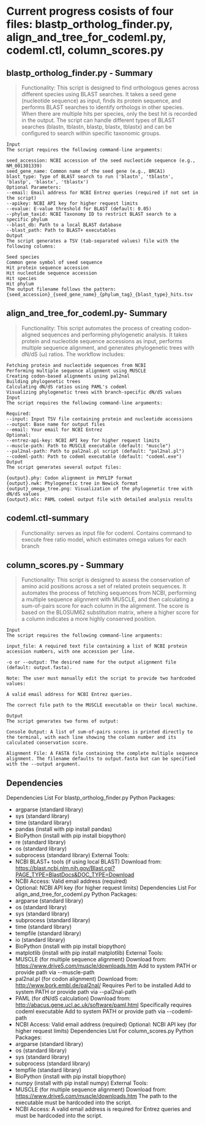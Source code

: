 # Current progress cosists of four files: blastp_ortholog_finder.py, align_and_tree_for_codeml.py, codeml.ctl, column_scores.py

## blastp_ortholog_finder.py - Summary

> Functionality: This script is designed to find orthologous genes across different species using BLAST searches. It takes a seed gene (nucleotide sequence) as input, finds its protein sequence, and performs BLAST searches to identify orthologs in other species. When there are multiple hits per species, only the best hit is recorded in the output. The script can handle different types of BLAST searches (blastn, tblastn, blastp, blastx, tblastx) and can be configured to search within specific taxonomic groups.

	Input
	The script requires the following command-line arguments:

	seed_accession: NCBI accession of the seed nucleotide sequence (e.g., NM_001301339)
	seed_gene_name: Common name of the seed gene (e.g., BRCA1)
	blast_type: Type of BLAST search to run ('blastn', 'tblastn', 'blastp', 'blastx', 'tblastx')
	Optional Parameters:
	--email: Email address for NCBI Entrez queries (required if not set in the script)
	--apikey: NCBI API key for higher request limits
	--evalue: E-value threshold for BLAST (default: 0.05)
	--phylum_taxid: NCBI Taxonomy ID to restrict BLAST search to a specific phylum
	--blast_db: Path to a local BLAST database
	--blast_path: Path to BLAST+ executables
	Output
	The script generates a TSV (tab-separated values) file with the following columns:

	Seed species
	Common gene symbol of seed sequence
	Hit protein sequence accession
	Hit nucleotide sequence accession
	Hit species
	Hit phylum
	The output filename follows the pattern: {seed_accession}_{seed_gene_name}_{phylum_tag}_{blast_type}_hits.tsv

## align_and_tree_for_codeml.py- Summary
> Functionality: This script automates the process of creating codon-aligned sequences and performing phylogenetic analysis. It takes protein and nucleotide sequence accessions as input, performs multiple sequence alignment, and generates phylogenetic trees with dN/dS (ω) ratios. The workflow includes:

	Fetching protein and nucleotide sequences from NCBI
	Performing multiple sequence alignment using MUSCLE
	Creating codon-based alignments using pal2nal
	Building phylogenetic trees
	Calculating dN/dS ratios using PAML's codeml
	Visualizing phylogenetic trees with branch-specific dN/dS values
	Input
	The script requires the following command-line arguments:

	Required:
	--input: Input TSV file containing protein and nucleotide accessions
	--output: Base name for output files
	--email: Your email for NCBI Entrez
	Optional:
	--entrez-api-key: NCBI API key for higher request limits
	--muscle-path: Path to MUSCLE executable (default: "muscle")
	--pal2nal-path: Path to pal2nal.pl script (default: "pal2nal.pl")
	--codeml-path: Path to codeml executable (default: "codeml.exe")
	Output
	The script generates several output files:

	{output}.phy: Codon alignment in PHYLIP format
	{output}.nwk: Phylogenetic tree in Newick format
	{output}_omega_tree.png: Visualization of the phylogenetic tree with dN/dS values
	{output}.mlc: PAML codeml output file with detailed analysis results


## codeml.ctl-summary
> Functionality: serves as input file for codeml. Contains command to execute free ratio model, which estimates omega values for each branch 

## column_scores.py - Summary
> Functionality: This script is designed to assess the conservation of amino acid positions across a set of related protein sequences. It automates the process of fetching sequences from NCBI, performing a multiple sequence alignment with MUSCLE, and then calculating a sum-of-pairs score for each column in the alignment. The score is based on the BLOSUM62 substitution matrix, where a higher score for a column indicates a more highly conserved position.

	Input
	The script requires the following command-line arguments:
	
	input_file: A required text file containing a list of NCBI protein accession numbers, with one accession per line.
	
	-o or --output: The desired name for the output alignment file (default: output.fasta).
	
	Note: The user must manually edit the script to provide two hardcoded values:
	
	A valid email address for NCBI Entrez queries.
	
	The correct file path to the MUSCLE executable on their local machine.
	
	Output
	The script generates two forms of output:
	
	Console Output: A list of sum-of-pairs scores is printed directly to the terminal, with each line showing the column number and its calculated conservation score.
	
	Alignment File: A FASTA file containing the complete multiple sequence alignment. The filename defaults to output.fasta but can be specified with the --output argument.


## Dependencies
Dependencies List For blastp_ortholog_finder.py
Python Packages:
- argparse (standard library)
- sys (standard library)
- time (standard library)
- pandas (install with pip install pandas)
- BioPython (install with pip install biopython)
- re (standard library)
- os (standard library)
- subprocess (standard library)
External Tools:
- NCBI BLAST+ tools (if using local BLAST) Download from: https://blast.ncbi.nlm.nih.gov/Blast.cgi?PAGE_TYPE=BlastDocs&DOC_TYPE=Download
- NCBI Access: Valid email address (required)
- Optional: NCBI API key (for higher request limits)
Dependencies List For align_and_tree_for_codeml.py
Python Packages:
- argparse (standard library)
- os (standard library)
- sys (standard library)
- subprocess (standard library)
- time (standard library)
- tempfile (standard library)
- io (standard library)
- BioPython (install with pip install biopython)
- matplotlib (install with pip install matplotlib)
External Tools:
- MUSCLE (for multiple sequence alignment) Download from: https://www.drive5.com/muscle/downloads.htm
  Add to system PATH or provide path via --muscle-path
- pal2nal.pl (for codon alignment) Download from: http://www.bork.embl.de/pal2nal/
		Requires Perl to be installed
		Add to system PATH or provide path via --pal2nal-path
- PAML (for dN/dS calculation) Download from: http://abacus.gene.ucl.ac.uk/software/paml.html
		Specifically requires codeml executable
		Add to system PATH or provide path via --codeml-path
- NCBI Access: Valid email address (required)
  	Optional: NCBI API key (for higher request limits)
Dependencies List For column_scores.py
Python Packages:
- argparse (standard library)
- os (standard library)
- sys (standard library)
- subprocess (standard library)
- tempfile (standard library)
- BioPython (install with pip install biopython)
- numpy (install with pip install numpy)
External Tools:
- MUSCLE (for multiple sequence alignment)
		Download from: https://www.drive5.com/muscle/downloads.htm
		The path to the executable must be hardcoded into the script.
- NCBI Access: A valid email address is required for Entrez queries and must be hardcoded into the script.
